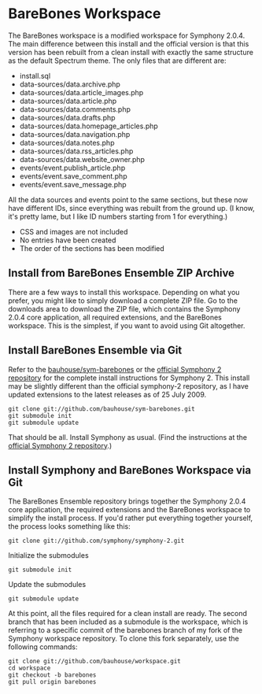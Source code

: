 # BareBones Workspace

The BareBones workspace is a modified workspace for Symphony 2.0.4. The main difference between this install and the official version is that this version has been rebuilt from a clean install with exactly the same structure as the default Spectrum theme. The only files that are different are:

- install.sql
- data-sources/data.archive.php
- data-sources/data.article_images.php
- data-sources/data.article.php
- data-sources/data.comments.php
- data-sources/data.drafts.php
- data-sources/data.homepage_articles.php
- data-sources/data.navigation.php
- data-sources/data.notes.php
- data-sources/data.rss_articles.php
- data-sources/data.website_owner.php
- events/event.publish_article.php
- events/event.save_comment.php
- events/event.save_message.php

All the data sources and events point to the same sections, but these now have different IDs, since everything was rebuilt from the ground up. (I know, it's pretty lame, but I like ID numbers starting from 1 for everything.) 

- CSS and images are not included
- No entries have been created
- The order of the sections has been modified

## Install from BareBones Ensemble ZIP Archive

There are a few ways to install this workspace. Depending on what you prefer, you might like to simply download a complete ZIP file. Go to the downloads area to download the ZIP file, which contains the Symphony 2.0.4 core application, all required extensions, and the BareBones workspace. This is the simplest, if you want to avoid using Git altogether.

## Install BareBones Ensemble via Git

Refer to the [bauhouse/sym-barebones](http://github.com/bauhouse/sym-barebones) or the [official Symphony 2 repository](http://github.com/symphony/symphony-2) for the complete install instructions for Symphony 2. This install may be slightly different than the official symphony-2 repository, as I have updated extensions to the latest releases as of 25 July 2009.

	git clone git://github.com/bauhouse/sym-barebones.git
	git submodule init
	git submodule update

That should be all. Install Symphony as usual. (Find the instructions at the [official Symphony 2 repository](http://github.com/symphony/symphony-2).)

## Install Symphony and BareBones Workspace via Git

The BareBones Ensemble repository brings together the Symphony 2.0.4 core application, the required extensions and the BareBones workspace to simplify the install process. If you'd rather put everything together yourself, the process looks something like this:

	git clone git://github.com/symphony/symphony-2.git

Initialize the submodules

	git submodule init

Update the submodules

	git submodule update
	
At this point, all the files required for a clean install are ready. The second branch that has been included as a submodule is the workspace, which is referring to a specific commit of the barebones branch of my fork of the Symphony workspace repository. To clone this fork separately, use the following commands:

	git clone git://github.com/bauhouse/workspace.git
	cd workspace
	git checkout -b barebones
	git pull origin barebones

